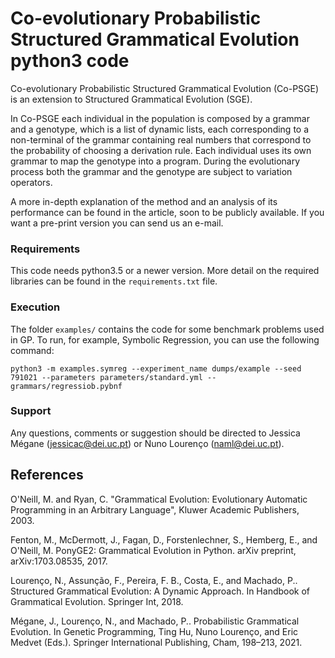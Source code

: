 # Co-evolutionary Probabilistic Structured Grammatical Evolution python3 code

Co-evolutionary Probabilistic Structured Grammatical Evolution (Co-PSGE) is an extension to Structured Grammatical Evolution (SGE).

In Co-PSGE each individual in the population is composed by a grammar and a genotype, which is a list of dynamic lists, each corresponding to a non-terminal of the grammar containing real numbers that correspond to the probability of choosing a derivation rule. Each individual uses its own grammar to map the genotype into a program. During the evolutionary process both the grammar and the genotype are subject to variation operators.

A more in-depth explanation of the method and an analysis of its performance can be found in the article, soon to be publicly available. If you want a pre-print version you can send us an e-mail.


### Requirements
This code needs python3.5 or a newer version. More detail on the required libraries can be found in the `requirements.txt` file.

### Execution

The folder `examples/` contains the code for some benchmark problems used in GP. To run, for example, Symbolic Regression, you can use the following command:

```python3 -m examples.symreg --experiment_name dumps/example --seed 791021 --parameters parameters/standard.yml --grammars/regressiob.pybnf```



### Support

Any questions, comments or suggestion should be directed to Jessica Mégane ([jessicac@dei.uc.pt](mailto:jessicac@dei.uc.pt)) or Nuno Lourenço ([naml@dei.uc.pt](mailto:naml@dei.uc.pt)).


## References

O'Neill, M. and Ryan, C. "Grammatical Evolution: Evolutionary Automatic Programming in an Arbitrary Language", Kluwer Academic Publishers, 2003.

Fenton, M., McDermott, J., Fagan, D., Forstenlechner, S., Hemberg, E., and O'Neill, M. PonyGE2: Grammatical Evolution in Python. arXiv preprint, arXiv:1703.08535, 2017.

Lourenço, N., Assunção, F., Pereira, F. B., Costa, E., and Machado, P.. Structured Grammatical Evolution: A Dynamic Approach. In Handbook of Grammatical Evolution. Springer Int, 2018.

Mégane, J., Lourenço, N., and Machado, P.. Probabilistic Grammatical Evolution. In Genetic Programming, Ting Hu, Nuno Lourenço, and Eric Medvet (Eds.). Springer International Publishing, Cham, 198–213, 2021.
